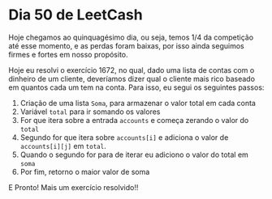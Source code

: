 # Dia 50 de LeetCash

Hoje chegamos ao quinquagésimo dia, ou seja, temos 1/4 da competição até esse momento, e as perdas foram baixas, por isso ainda seguimos firmes e fortes em nosso propósito.

Hoje eu resolvi o exercício 1672, no qual, dado uma lista de contas com o dinheiro de um cliente, deveríamos dizer qual o cliente mais rico baseado em quantos cada um tem na conta. Para isso, eu segui os seguintes passos:

1. Criação de uma lista `Soma`, para armazenar o valor total em cada conta
2. Variável `total` para ir somando os valores
3. For que itera sobre a entrada `accounts` e começa zerando o valor do ``total``
4. Segundo for que itera sobre `accounts[i]` e adiciona o valor de `accounts[i][j]` em `total`.
5. Quando o segundo for para de iterar eu adiciono o valor do total em `soma`
6. Por fim, retorno o maior valor de soma

E Pronto! Mais um exercício resolvido!!